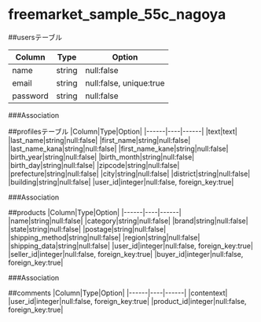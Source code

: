 # freemarket_sample_55c_nagoya

##usersテーブル

|Column|Type|Option|
|------|----|------|
|name|string|null:false|
|email|string|null:false, unique:true|
|password|string|null:false|

###Association

##profilesテーブル
|Column|Type|Option|
|------|----|------|
|text|text|
|last_name|string|null:false|
|first_name|string|null:false|
|last_name_kana|string|null:false|
|first_name_kane|string|null:false|
|birth_year|string|null:false|
|birth_month|string|null:false|
|birth_day|string|null:false|
|zipcode|string|null:false|
|prefecture|string|null:false|
|city|string|null:false|
|district|string|null:false|
|building|string|null:false|
|user_id|integer|null:false, foreign_key:true|

###Association


##products
|Column|Type|Option|
|------|----|------|
|name|string|null:false|
|category|string|null:false|
|brand|string|null:false|
|state|string|null:false|
|postage|string|null:false|
|shipping_method|string|null:false|
|region|string|null:false|
|shipping_data|string|null:false|
|user_id|integer|null:false, foreign_key:true|
|seller_id|integer|null:false, foreign_key:true|
|buyer_id|integer|null:false, foreign_key:true|

###Association

##comments
|Column|Type|Option|
|------|----|------|
|contentext|
|user_id|integer|null:false, foreign_key:true|
|product_id|integer|null:false, foreign_key:true|
